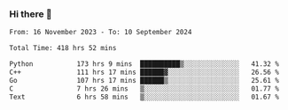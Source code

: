 ### Hi there 👋

<!--
**floyiac/floyiac** is a ✨ _special_ ✨ repository because its `README.md` (this file) appears on your GitHub profile.

Here are some ideas to get you started:

- 🔭 I’m currently working on ...
- 🌱 I’m currently learning ...
- 👯 I’m looking to collaborate on ...
- 🤔 I’m looking for help with ...
- 💬 Ask me about ...
- 📫 How to reach me: ...
- 😄 Pronouns: ...
- ⚡ Fun fact: ...
-->

<!--START_SECTION:waka-->

```txt
From: 16 November 2023 - To: 10 September 2024

Total Time: 418 hrs 52 mins

Python           173 hrs 9 mins  ██████████▒░░░░░░░░░░░░░░   41.32 %
C++              111 hrs 17 mins ██████▓░░░░░░░░░░░░░░░░░░   26.56 %
Go               107 hrs 17 mins ██████▒░░░░░░░░░░░░░░░░░░   25.61 %
C                7 hrs 26 mins   ▒░░░░░░░░░░░░░░░░░░░░░░░░   01.77 %
Text             6 hrs 58 mins   ▒░░░░░░░░░░░░░░░░░░░░░░░░   01.67 %
```

<!--END_SECTION:waka-->
